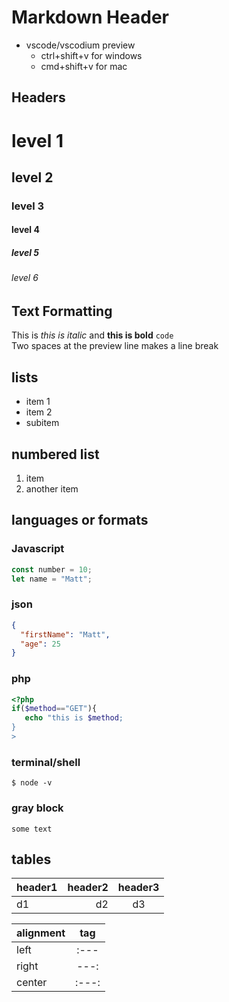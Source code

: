 # Markdown Header

- vscode/vscodium preview
  - ctrl+shift+v for windows
  - cmd+shift+v for mac

## Headers

# level 1

## level 2

### level 3

#### level 4

##### level 5

###### level 6

## Text Formatting

This is _this is italic_ and **this is bold** `code`  
Two spaces at the preview line makes a line break

## lists

- item 1
- item 2
- subitem

## numbered list

1.  item
2.  another item

## languages or formats

### Javascript

```js
const number = 10;
let name = "Matt";
```

 <div style="page-break-after:always;"></div>

### json

```json
{
  "firstName": "Matt",
  "age": 25
}
```

### php

```php
<?php
if($method=="GET"){
   echo "this is $method;
}
>
```

### terminal/shell

```shell
$ node -v
```

### gray block

```
some text
```

## tables

| header1 | header2 | header3 |
| :------ | ------: | :-----: |
| d1      |      d2 |   d3    |

| alignment |  tag  |
| --------- | :---: |
| left      | :---  |
| right     | ---:  |
| center    | :---: |
